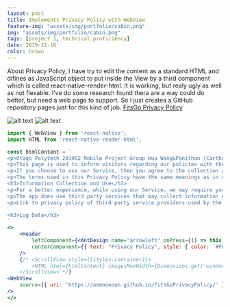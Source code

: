 ```yaml
---
layout: post
title: Implements Privacy Policy with WebView
feature-img: "assets/img/portfolio/cabin.png"
img: "assets/img/portfolio/cabin.png"
tags: [project 1, technical proficiency]
date: 2019-11-16
color: brown
---
```


About Privacy Policy, I have try to edit the content as a standard HTML and difines as JavaScript object to put inside the View by a third component which is called react-native-render-html. It is working, but realy ugly as well as not flexable. I've do some research found thera are a way could do better, but need a web page to support. So I just createa a GitHub repository pages just for this kind of job. [FitsGo Privacy Policy]('https://aemooooon.github.io/FitsGoPrivacyPolicy/')

![alt text](https://github.com/aemooooon/app/blob/master/assets/img/p/058.png?raw=true "compare to two ways")
![alt text](https://github.com/aemooooon/app/blob/master/assets/img/p/059.png?raw=true "compare to two ways")

```jsx
import { WebView } from 'react-native';
import HTML from 'react-native-render-html';

const htmlContent = `
<p>Otago Polytech 2019S2 Mobile Project Group Hua Wang&Panithan (Carthur) Pongpatimet built the FitsGo app as a Free app. This SERVICE is provided by Otago Polytech at no cost and is intended for use as is.</p>
<p>This page is used to inform visitors regarding our policies with the collection, use, and disclosure of Personal Information if anyone decided to use our Service.</p>
<p>If you choose to use our Service, then you agree to the collection and use of information in relation to this policy. The Personal Information that we collect is used for providing and improving the Service. We will not use or share your information with anyone except as described in this Privacy Policy.</p>
<p>The terms used in this Privacy Policy have the same meanings as in our Terms and Conditions, which is accessible at FitsGo unless otherwise defined in this Privacy Policy.</p>
<h3>Information Collection and Use</h3>
<p>For a better experience, while using our Service, we may require you to provide us with certain personally identifiable information, including but not limited to location,email,icon. The information that we request will be retained by us and used as described in this privacy policy.</p>
<p>The app does use third party services that may collect information used to identify you.</p>
<p>Link to privacy policy of third party service providers used by the app <a target='_blank' href='https://www.google.com/policies/privacy/'>Google Play Services</a></p>

<h3>Log Data</h3>
`
<>
    <Header
        leftComponent={<AntDesign name="arrowleft" onPress={() => this.props.navigation.goBack()} size={32} color="white" />}
        centerComponent={{ text: "Privacy Policy", style: { color: '#FFF', fontSize: 25 } }}
    />
    {/* <ScrollView style={[styles.container]}>
        <HTML html={htmlContent} imagesMaxWidth={Dimensions.get('window').width-50} />
    </ScrollView> */}
<WebView
    source={{ uri: 'https://aemooooon.github.io/FitsGoPrivacyPolicy/' }}
/>
</>
```